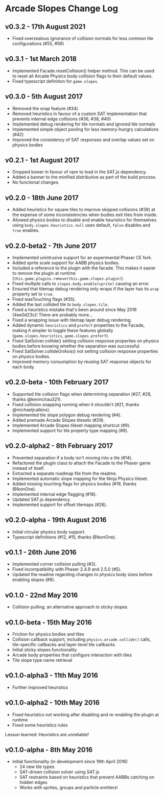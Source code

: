 # Arcade Slopes Change Log

## v0.3.2 - 17th August 2021
- Fixed overzealous ignorance of collision normals for less common tile configurations (\#55, \#56)

## v0.3.1 - 1st March 2018
- Implemented Facade.resetCollision() helper method. This can be used to reset
  all Arcade Physics body collision flags to their default values.
- Fixed typescript definition for `game.slopes`.

## v0.3.0 - 5th August 2017
- Removed the snap feature (#34)
- Removed heuristics in favour of a custom SAT implementation that prevents
  internal edge collisions (#36, #38, #40)
- Implemented debug rendering for tile normals and ignored tile normals
- Implemented simple object pooling for less memory-hungry calculations (#42)
- Improved the consistency of SAT responses and overlap values set on physics
  bodies

## v0.2.1 - 1st August 2017
- Dropped bower in favour of npm to load in the SAT.js dependency.
- Added a banner to the minified distributive as part of the build process.
- No functional changes.

## v0.2.0 - 18th June 2017
- Added heuristics for square tiles to improve skipped collisions (#38) at the
  expense of some inconsistencies when bodies exit tiles from inside.
- Allowed physics bodies to disable and enable heuristics for themselves using
  `body.slopes.heuristics`. `null` uses default, `false` disables and `true`
  enables.

## v0.2.0-beta2 - 7th June 2017
- Implemented unintrusive support for an experimental Phaser CE fork.
- Added sprite scale support for AABB physics bodies.
- Included a reference to the plugin with the facade. This makes it easier to
  remove the plugin at runtime
  (`this.game.plugins.remove(this.game.slopes.plugin)`).
- Fixed multiple calls to `slopes.body.enable(sprite)` causing an error.
- Ensured that tilemap debug rendering only wraps if the layer has its `wrap`
  property set to `true`.
- Fixed wasTouching flags (#35).
- Added the last collided tile to `body.slopes.tile`.
- Fixed a heuristics mistake that's been around since May 2016 (4ee0d23c)! There
  are probably more...
- Fixed a wrapping issue with tilemap layer debug rendering.
- Added dynamic `heuristics` and `preferY` properties to the Facade, making it
  simpler to toggle these features globally (`game.slopes.heuristics`,
  `game.slopes.preferY`).
- Fixed SatSolver.collide() setting collision response properties on physics
  bodies before knowing whether the separation was successful.
- Fixed SatSolver.collideOnAxis() not setting collision response properties on
  physics bodies.
- Improved memory consumption by reusing SAT response objects for each body.

## v0.2.0-beta - 10th February 2017
- Supported tile collision flags when determining separation (#27, #28,
  thanks @kevinchau321).
- Fixed collision snapping running when it shouldn't (#21, thanks
  @michaeljcalkins).
- Implemented tile slope polygon debug rendering (#4).
- Added premade Arcade Slopes tilesets (#29).
- Implemented Arcade Slopes tileset mapping shortcut (#9).
- Implemented support for tile property type mapping (#9).

## v0.2.0-alpha2 - 8th February 2017
- Prevented separation if a body isn't moving into a tile (#14).
- Refactored the plugin class to attach the Facade to the Phaser game instead of
  itself.
- Extracted a separate roadmap file from the readme.
- Implemented automatic slope mapping for the Ninja Physics tileset.
- Added missing touching flags for physics bodies (#19, thanks @IkonOne).
- Implemented internal edge flagging (#18).
- Updated SAT.js dependency.
- Implemented support for offset tilemaps (#26).

## v0.2.0-alpha - 19th August 2016
- Initial circular physics body support.
- Typescript definitions (#12, #15, thanks @IkonOne).

## v0.1.1 - 26th June 2016
- Implemented corner collision pulling (#3).
- Fixed incompatibility with Phaser 2.4.9 and 2.5.0 (#5).
- Updated the readme regarding changes to physics body sizes before enabling
  slopes (#6).

## v0.1.0 - 22nd May 2016
- Collision pulling; an alternative approach to sticky slopes.

## v0.1.0-beta - 15th May 2016
- Friction for physics bodies and tiles
- Collision callback support, including `physics.arcade.collide()` calls,
  tile-specific callbacks and layer-level tile callbacks
- Initial sticky slopes functionality
- Arcade body properties that configure interaction with tiles
- Tile slope type name retrieval

## v0.1.0-alpha3 - 11th May 2016
- Further improved heuristics

## v0.1.0-alpha2 - 10th May 2016
- Fixed heuristics not working after disabling and re-enabling the plugin at
  runtime
- Fixed some heuristics rules

Lesson learned: Heuristics are unreliable!

## v0.1.0-alpha - 8th May 2016
- Initial functionality (in development since 19th April 2016)
  - 24 new tile types
  - SAT-driven collision solver using SAT.js
  - SAT restraints based on heuristics that prevent AABBs catching on hidden
    edges
  - Works with sprites, groups and particle emitters!
